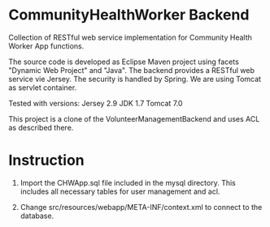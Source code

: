CommunityHealthWorker Backend
==========

Collection of RESTful web service implementation for Community Health Worker App functions. 

The source code is developed as Eclipse Maven project using facets "Dynamic Web Project" and "Java". The backend provides a RESTful web service vie Jersey. The security is handled by Spring. We are using Tomcat as servlet container.

Tested with versions:
Jersey 2.9
JDK 1.7
Tomcat 7.0

This project is a clone of the VolunteerManagementBackend and uses ACL as described there.


Instruction
===========

1. Import the CHWApp.sql file included in the mysql directory. This includes all necessary tables for user management and acl.

2. Change src/resources/webapp/META-INF/context.xml to connect to the database.





